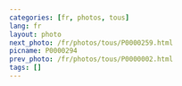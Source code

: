 ```yaml
---
categories: [fr, photos, tous]
lang: fr
layout: photo
next_photo: /fr/photos/tous/P0000259.html
picname: P0000294
prev_photo: /fr/photos/tous/P0000002.html
tags: []
---
```


